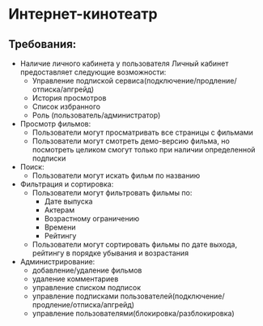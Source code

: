 # Интернет-кинотеатр

## Требования:
- Наличие личного кабинета у пользователя
  Личный кабинет предоставляет следующие возможности:
  - Управление подпиской сервиса(подключение/продление/отписка/апгрейд)
  - История просмотров
  - Список избранного
  - Роль (пользователь/администратор)
- Просмотр фильмов:
  - Пользователи могут просматривать все страницы с фильмами
  - Пользователи могут смотреть демо-версию фильма, но посмотреть целиком смогут только при наличии определенной подписки
- Поиск:
  - Пользователи могут искать фильм по названию
- Фильтрация и сортировка:
  - Пользователи могут фильтровать фильмы по:
    - Дате выпуска
    - Актерам
    - Возрастному ограничению
    - Времени
    - Рейтингу
  - Пользователи могут сортировать фильмы по дате выхода, рейтингу в порядке убывания и возрастания
- Администрирование:
  - добавление/удаление фильмов
  - удаление комментариев
  - управление списком подписок
  - управление подписками пользователей(подключение/продление/отписка/апгрейд)
  - управление пользователями(блокировка/разблокировка) 
    

 
    
